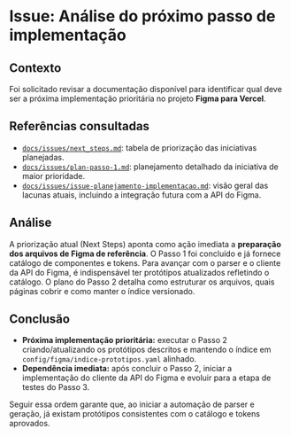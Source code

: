# Issue: Análise do próximo passo de implementação

## Contexto
Foi solicitado revisar a documentação disponível para identificar qual deve ser a próxima implementação prioritária no projeto **Figma para Vercel**.

## Referências consultadas
- [`docs/issues/next_steps.md`](./next_steps.md): tabela de priorização das iniciativas planejadas.
- [`docs/issues/plan-passo-1.md`](./plan-passo-1.md): planejamento detalhado da iniciativa de maior prioridade.
- [`docs/issues/issue-planejamento-implementacao.md`](./issue-planejamento-implementacao.md): visão geral das lacunas atuais, incluindo a integração futura com a API do Figma.

## Análise
A priorização atual (Next Steps) aponta como ação imediata a **preparação dos arquivos de Figma de referência**. O Passo 1 foi concluído e já fornece catálogo de componentes e tokens. Para avançar com o parser e o cliente da API do Figma, é indispensável ter protótipos atualizados refletindo o catálogo. O plano do Passo 2 detalha como estruturar os arquivos, quais páginas cobrir e como manter o índice versionado.

## Conclusão
- **Próxima implementação prioritária:** executar o Passo 2 criando/atualizando os protótipos descritos e mantendo o índice em `config/figma/indice-prototipos.yaml` alinhado.
- **Dependência imediata:** após concluir o Passo 2, iniciar a implementação do cliente da API do Figma e evoluir para a etapa de testes do Passo 3.

Seguir essa ordem garante que, ao iniciar a automação de parser e geração, já existam protótipos consistentes com o catálogo e tokens aprovados.
